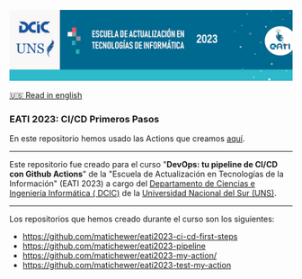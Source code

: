 <p align="center"><img src="assets/banner.png"></img></p>

[🇺🇸 Read in english](README.md)

### EATI 2023: CI/CD Primeros Pasos

En este repositorio hemos usado las Actions que creamos [aquí](https://github.com/matichewer/eati2023-my-action).

___

Este repositorio fue creado para el curso "**DevOps: tu pipeline de CI/CD con Github Actions**" de la "Escuela de Actualización en Tecnologías de la Información" (EATI 2023) a cargo del [Departamento de Ciencias e Ingeniería Informática ( DCIC)](https://cs.uns.edu.ar/) de la [Universidad Nacional del Sur (UNS)](https://uns.edu.ar/).

___

Los repositorios que hemos creado durante el curso son los siguientes:
- https://github.com/matichewer/eati2023-ci-cd-first-steps
- https://github.com/matichewer/eati2023-pipeline
- https://github.com/matichewer/eati2023-my-action/
- https://github.com/matichewer/eati2023-test-my-action
